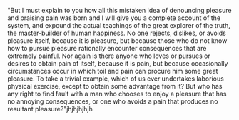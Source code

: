 "But I must explain to you how all this mistaken idea of denouncing pleasure and praising pain was born and
 I will give you a complete account of the system, and expound the actual teachings of the great explorer of 
 the truth, the master-builder of human happiness. No one rejects, dislikes, or avoids pleasure itself, because
it is pleasure, but because those who do not know how to pursue pleasure rationally encounter consequences that
are extremely painful. Nor again is there anyone who loves or pursues or desires to obtain pain of itself, 
because it is pain, but because occasionally circumstances occur in which toil and pain can
procure him some great pleasure. To take a trivial example, 
which of us ever undertakes laborious physical exercise,
except to obtain some advantage from it? 
But who has any right to find fault with
a man who chooses to enjoy a pleasure that has no annoying consequences, or one who avoids a pain that 
produces no resultant pleasure?"jhjhjhjhjh
